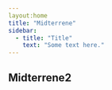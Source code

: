 ```yaml
---
layout:home
title: "Midterrene"
sidebar:
  - title: "Title"
    text: "Some text here."
---
```


## Midterrene2

